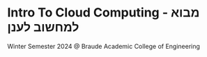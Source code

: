 # Intro To Cloud Computing - מבוא למחשוב לענן<br/>
Winter Semester 2024 @ Braude Academic College of Engineering
